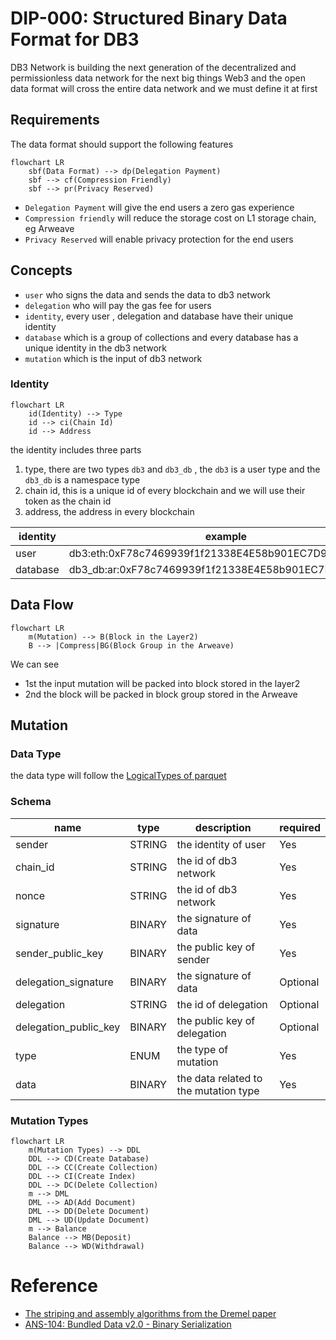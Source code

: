 # DIP-000: Structured Binary Data Format for DB3

DB3 Network is building the next generation of the decentralized and permissionless data network for the next big things Web3 and the open data format will cross the entire data network and we must define it at first

## Requirements

The data format should support the following features

```mermaid
flowchart LR
    sbf(Data Format) --> dp(Delegation Payment)
    sbf --> cf(Compression Friendly)
    sbf --> pr(Privacy Reserved)
```

* `Delegation Payment` will give the end users a zero gas experience
* `Compression friendly` will reduce the storage cost on L1 storage chain, eg Arweave
* `Privacy Reserved` will enable privacy protection for the end users

## Concepts

* `user` who signs the data and sends the data to db3 network
* `delegation` who will pay the gas fee for users
* `identity`, every user , delegation and database have their unique identity
* `database` which is a group of collections and every database has a unique identity in the db3 network
* `mutation` which is the input of db3 network


### Identity

```mermaid
flowchart LR
    id(Identity) --> Type
    id --> ci(Chain Id)
    id --> Address
```

the identity includes three parts

1. type, there are two types `db3` and `db3_db` , the `db3` is a user type and the `db3_db` is a namespace type
2. chain id, this is a unique id of every blockchain and we will use their token as the chain id
3. address, the address in every blockchain

| identity   |      example      |
|----------|-------------|
| user |  db3:eth:0xF78c7469939f1f21338E4E58b901EC7D9Aa29679 |
| database |  db3_db:ar:0xF78c7469939f1f21338E4E58b901EC7D9Aa29679 |

## Data Flow

```mermaid
flowchart LR
    m(Mutation) --> B(Block in the Layer2)
    B --> |Compress|BG(Block Group in the Arweave)
```
We can see 

* 1st the input mutation will be packed into block stored in the layer2
* 2nd the block will be packed in block group stored in the Arweave

## Mutation

### Data Type

the data type will follow the [LogicalTypes of parquet](https://github.com/apache/parquet-format/blob/master/LogicalTypes.md)


### Schema

| name   |     type      | description|required|
|----------|-------------|------------|--------|
| sender | STRING|the identity of user|Yes|
| chain_id |STRING| the id of db3 network|Yes|
| nonce |STRING| the id of db3 network|Yes|
| signature |BINARY| the signature of data|Yes|
| sender_public_key |BINARY| the public key of sender|Yes|
| delegation_signature |BINARY| the signature of data|Optional|
| delegation |STRING| the id of delegation|Optional|
| delegation_public_key |BINARY| the public key of delegation|Optional|
| type | ENUM|the type of mutation|Yes|
|data|BINARY| the data related to the mutation type|Yes|

### Mutation Types

```mermaid
flowchart LR
    m(Mutation Types) --> DDL
    DDL --> CD(Create Database)
    DDL --> CC(Create Collection)
    DDL --> CI(Create Index)
    DDL --> DC(Delete Collection)
    m --> DML
    DML --> AD(Add Document)
    DML --> DD(Delete Document)
    DML --> UD(Update Document)
    m --> Balance
    Balance --> MB(Deposit)
    Balance --> WD(Withdrawal)
```


# Reference

* [The striping and assembly algorithms from the Dremel paper](https://github.com/julienledem/redelm/wiki/The-striping-and-assembly-algorithms-from-the-Dremel-paper)
* [ANS-104: Bundled Data v2.0 - Binary Serialization](https://github.com/joshbenaron/arweave-standards/blob/ans104/ans/ANS-104.md)
